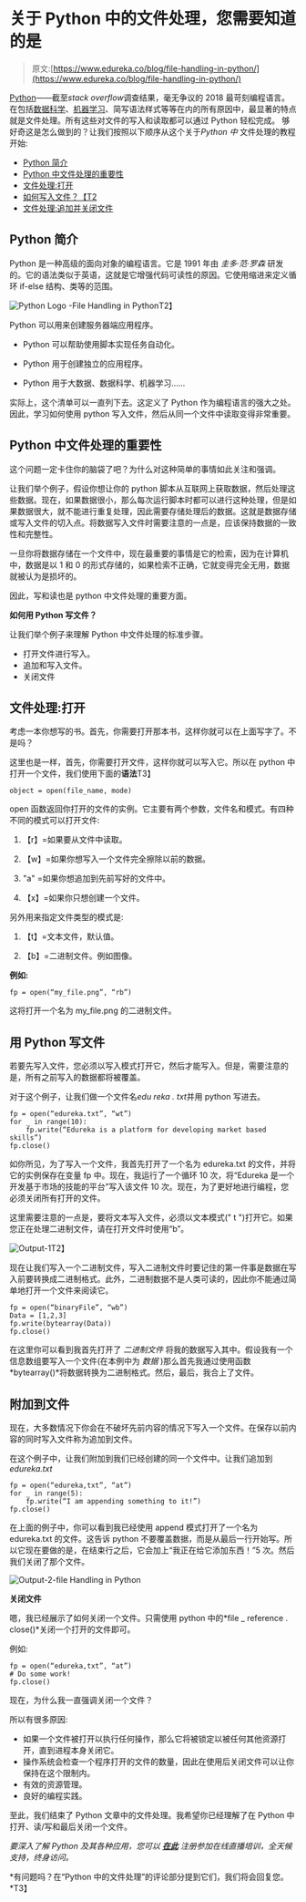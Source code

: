 # 关于 Python 中的文件处理，您需要知道的是

> 原文:[https://www.edureka.co/blog/file-handling-in-python/](https://www.edureka.co/blog/file-handling-in-python/)

[Python](https://www.edureka.co/blog/python-tutorial/)——截至*stack overflow*调查结果，毫无争议的 2018 最苛刻编程语言。在包括[数据科学](https://www.edureka.co/blog/data-science-tutorial/)、[机器学习](https://www.edureka.co/blog/machine-learning-tutorial/)、简写语法样式等等在内的所有原因中，最显著的特点就是文件处理。所有这些对文件的写入和读取都可以通过 Python 轻松完成。 够好奇这是怎么做到的？让我们按照以下顺序从这个关于*Python 中* 文件处理的教程开始:

*   [Python 简介](#what)
*   [Python 中文件处理的重要性](#importance)
*   [文件处理:打开](#opening)
*   [如何写入文件？【T2](#write)
*   [文件处理:追加并关闭文件](#closing)

## **Python 简介**

Python 是一种高级的面向对象的编程语言。它是 1991 年由 *圭多·范·罗森* 研发的。它的语法类似于英语，这就是它增强代码可读性的原因。它使用缩进来定义循环 if-else 结构、类等的范围。

![Python Logo -File Handling in Python ](../Images/14c38303d4c9a170a159d4641d6bbe3f.png)T2】

Python 可以用来创建服务器端应用程序。

*   Python 可以帮助使用脚本实现任务自动化。

*   Python 用于创建独立的应用程序。

*   Python 用于大数据、数据科学、机器学习……

实际上，这个清单可以一直列下去。这定义了 Python 作为编程语言的强大之处。因此，学习如何使用 python 写入文件，然后从同一个文件中读取变得非常重要。

## **Python 中文件处理的重要性**

这个问题一定卡住你的脑袋了吧？为什么对这种简单的事情如此关注和强调。

让我们举个例子，假设你想让你的 python 脚本从互联网上获取数据，然后处理这些数据。现在，如果数据很小，那么每次运行脚本时都可以进行这种处理，但是如果数据很大，就不能进行重复处理，因此需要存储处理后的数据。这就是数据存储或写入文件的切入点。将数据写入文件时需要注意的一点是，应该保持数据的一致性和完整性。

一旦你将数据存储在一个文件中，现在最重要的事情是它的检索，因为在计算机中，数据是以 1 和 0 的形式存储的，如果检索不正确，它就变得完全无用，数据就被认为是损坏的。

因此，写和读也是 python 中文件处理的重要方面。

**如何用 Python 写文件？**

让我们举个例子来理解 Python 中文件处理的标准步骤。

*   打开文件进行写入。
*   追加和写入文件。
*   关闭文件

## **文件处理:打开**

考虑一本你想写的书。首先，你需要打开那本书，这样你就可以在上面写字了。不是吗？

这里也是一样，首先，你需要打开文件，这样你就可以写入它。所以在 python 中打开一个文件，我们使用下面的**语法**T3】

```
object = open(file_name, mode)
```

open 函数返回你打开的文件的实例。它主要有两个参数，文件名和模式。有四种不同的模式可以打开文件:

1.  【r】=如果要从文件中读取。

2.  【w】=如果你想写入一个文件完全擦除以前的数据。

3.  "a" =如果你想追加到先前写好的文件中。

4.  【x】=如果你只想创建一个文件。

另外用来指定文件类型的模式是:

1.  【t】=文本文件，默认值。

2.  【b】=二进制文件。例如图像。

**例如:**

```
fp = open(“my_file.png”, “rb”)
```

这将打开一个名为 my_file.png 的二进制文件。

## **用 Python 写文件**

若要先写入文件，您必须以写入模式打开它，然后才能写入。但是，需要注意的是，所有之前写入的数据都将被覆盖。

对于这个例子，让我们做一个文件名*edu reka . txt*并用 python 写进去。

```
fp = open(“edureka.txt”, “wt”)
for _ in range(10):
	fp.write(“Edureka is a platform for developing market based skills”)
fp.close()

```

如你所见，为了写入一个文件，我首先打开了一个名为 edureka.txt 的文件，并将它的实例保存在变量 fp 中。现在，我运行了一个循环 10 次，将“Edureka 是一个开发基于市场的技能的平台”写入该文件 10 次。现在，为了更好地进行编程，您必须关闭所有打开的文件。

这里需要注意的一点是，要将文本写入文件，必须以文本模式(" t ")打开它。如果您正在处理二进制文件，请在打开文件时使用“b”。

![Output-1](../Images/04e20e17c6530e5f5bc74fb4f53ca16b.png)T2】

现在让我们写入一个二进制文件，写入二进制文件时要记住的第一件事是数据在写入前要转换成二进制格式。此外，二进制数据不是人类可读的，因此你不能通过简单地打开一个文件来阅读它。

```
fp = open(“binaryFile”, “wb”)
Data = [1,2,3]
fp.write(bytearray(Data))
fp.close()
```

在这里你可以看到我首先打开了 *二进制文件* 将我的数据写入其中。假设我有一个信息数组要写入一个文件(在本例中为 *数据* )那么首先我通过使用函数*bytearray()*将数据转换为二进制格式。然后，最后，我合上了文件。

## **附加到文件**

现在，大多数情况下你会在不破坏先前内容的情况下写入一个文件。在保存以前内容的同时写入文件称为追加到文件。

在这个例子中，让我们附加到我们已经创建的同一个文件中。让我们追加到 *edureka.txt*

```
fp = open(“edureka,txt”, “at”)
for _ in range(5):
	fp.write(“I am appending something to it!”)
fp.close()
```

在上面的例子中，你可以看到我已经使用 append 模式打开了一个名为 edureka.txt 的文件。这告诉 python 不要覆盖数据，而是从最后一行开始写。所以它现在要做的是，在结束行之后，它会加上“我正在给它添加东西！”5 次。然后我们关闭了那个文件。

![Output-2-file Handling in Python](../Images/f8dcf9a13589dc973c92a7272d2f0a63.png)

**关闭文件**

嗯，我已经展示了如何关闭一个文件。只需使用 python 中的*file _ reference . close()*关闭一个打开的文件即可。

例如:

```
fp = open(“edureka,txt”, “at”)
# Do some work!
fp.close()
```

现在，为什么我一直强调关闭一个文件？

所以有很多原因:

*   如果一个文件被打开以执行任何操作，那么它将被锁定以被任何其他资源打开，直到进程本身关闭它。
*   操作系统会检查一个程序打开的文件的数量，因此在使用后关闭文件可以让你保持在这个限制内。
*   有效的资源管理。
*   良好的编程实践。

至此，我们结束了 Python 文章中的文件处理。我希望你已经理解了在 Python 中打开、读/写和最后关闭一个文件。

*要深入了解 Python 及其各种应用，您可以 [**在此**](https://www.edureka.co/python/) 注册参加在线直播培训，全天候支持，终身访问。*

*有问题吗？在“Python 中的文件处理”的评论部分提到它们，我们将会回复您。*T3】